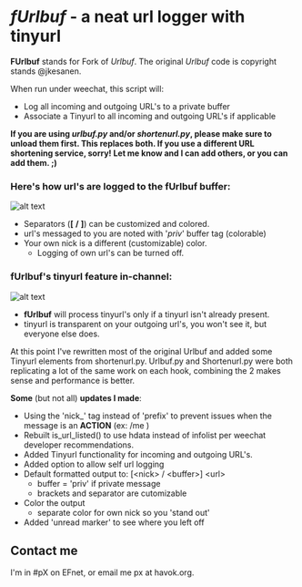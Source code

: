 # _fUrlbuf_ - a neat url logger with tinyurl
**FUrlbuf** stands for Fork of _Urlbuf_.  The original _Urlbuf_ code is copyright stands @jkesanen.

When run under weechat, this script will:
- Log all incoming and outgoing URL's to a private buffer
- Associate a Tinyurl to all incoming and outgoing URL's if applicable

**If you are using _urlbuf.py_ and/or _shortenurl.py_, please make sure to unload them first.  This replaces both.
If you use a different URL shortening service, sorry!  Let me know and I can add others, or you can add them. ;)**

### Here's how url's are logged to the fUrlbuf buffer:
![alt text](http://havok.org/~px/gh/furlbuf/furlbuf1.png)
- Separators \(**\[** **\/** **\]**\) can be customized and colored.
- url's messaged to you are noted with '*priv*' buffer tag (colorable)
- Your own nick is a different (customizable) color.
  - Logging of own url's can be turned off.

### fUrlbuf's tinyurl feature in-channel:
![alt text](http://havok.org/~px/gh/furlbuf/channel1.png)
- **fUrlbuf** will process tinyurl's only if a tinyurl isn't already present.
- tinyurl is transparent on your outgoing url's, you won't see it, but everyone else does.

At this point I've rewritten most of the original Urlbuf and added some Tinyurl elements from shortenurl.py.
Urlbuf.py and Shortenurl.py were both replicating a lot of the same work on each hook, combining the 2 makes
sense and performance is better.

**Some** (but not all) **updates I made**:
- Using the 'nick_' tag instead of 'prefix' to prevent issues when the message is an **ACTION** (ex: /me <url>)
- Rebuilt is_url_listed() to use hdata instead of infolist per weechat developer recommendations.
- Added Tinyurl functionality for incoming and outgoing URL's.
- Added option to allow self url logging
- Default formatted output to: \[\<nick\> \/ \<buffer\>\] \<url\>
  - buffer = 'priv' if private message
  - brackets and separator are cutomizable
- Color the output
  - separate color for own nick so you 'stand out'
- Added 'unread marker' to see where you left off
  
## Contact me
I'm in #pX on EFnet, or email me px at havok.org.
